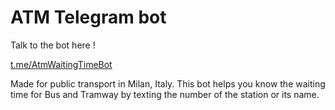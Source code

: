 # ATM Telegram bot 

Talk to the bot here !

[t.me/AtmWaitingTimeBot](t.me/AtmWaitingTimeBot)

Made for public transport in Milan, Italy. This bot helps you know the waiting time for Bus and Tramway by texting the number of the station or its name. 

